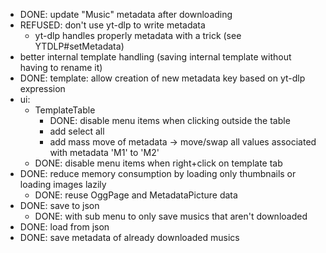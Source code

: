 * DONE: update "Music" metadata after downloading
* REFUSED: don't use yt-dlp to write metadata
  * yt-dlp handles properly metadata with a trick (see YTDLP#setMetadata)
* better internal template handling (saving internal template without having to rename it)
* DONE: template: allow creation of new metadata key based on yt-dlp expression
* ui:
  * TemplateTable
    * DONE: disable menu items when clicking outside the table
    * add select all
    * add mass move of metadata -> move/swap all values associated with metadata 'M1' to 'M2'
  * DONE: disable menu items when right+click on template tab
* DONE: reduce memory consumption by loading only thumbnails or loading images lazily
  * DONE: reuse OggPage and MetadataPicture data
* DONE: save to json
  * DONE: with sub menu to only save musics that aren't downloaded
* DONE: load from json
* DONE: save metadata of already downloaded musics